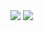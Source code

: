 <!--
**dizzelx/dizzelx** is a ✨ _special_ ✨ repository because its `README.md` (this file) appears on your GitHub profile.

Here are some ideas to get you started:

- 🔭 I’m currently working on ...
- 🌱 I’m currently learning ...
- 👯 I’m looking to collaborate on ...
- 🤔 I’m looking for help with ...
- 💬 Ask me about ...
- 📫 How to reach me: ...
- 😄 Pronouns: ...
- ⚡ Fun fact: ...
-->
<img src="https://camo.githubusercontent.com/bed077e98537eaab6f7a1bf122fac080c09ecc7035737cba28171d309efec8a5/68747470733a2f2f63617073756c652d72656e6465722e76657263656c2e6170702f6170693f747970653d736861726b26636f6c6f723d6772616469656e74266865696768743d313430"/>
<img src="https://media2.giphy.com/media/L31YRVxfExs0U/giphy.gif?cid=ecf05e47y2hbmfu2gbyux23648rjsmzfzkese6mhgcpqk3t6&ep=v1_gifs_search&rid=giphy.gif&ct=g" text-align="center"></a>

